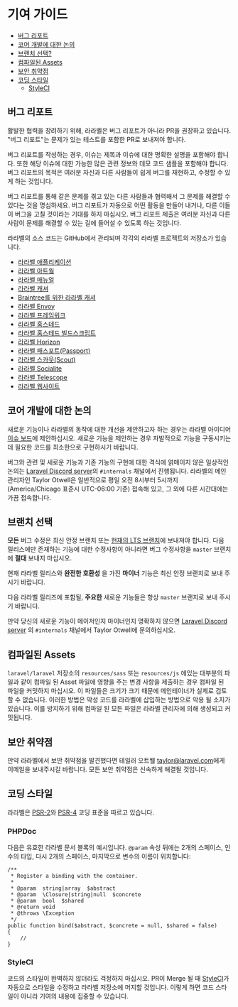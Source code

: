 # 기여 가이드

- [버그 리포트](#bug-reports)
- [코어 개발에 대한 논의](#core-development-discussion)
- [브랜치 선택?](#which-branch)
- [컴파일된 Assets](#compiled-assets)
- [보안 취약점](#security-vulnerabilities)
- [코딩 스타일](#coding-style)
    - [StyleCI](#styleci)

<a name="bug-reports"></a>
## 버그 리포트

활발한 협력을 장려하기 위해, 라라벨은 버그 리포트가 아니라 PR을 권장하고 있습니다. "버그 리포트"는 문제가 있는 테스트를 포함한 PR로 보내져야 합니다.

버그 리포트를 작성하는 경우, 이슈는 제목과 이슈에 대한 명확한 설명을 포함해야 합니다. 또한 해당 이슈에 대한 가능한 많은 관련 정보와 데모 코드 샘플을 포함해야 합니다. 버그 리포트의 목적은 여러분 자신과 다른 사람들이 쉽게 버그를 재현하고, 수정할 수 있게 하는 것입니다.

버그 리포트를 통해 같은 문제를 겪고 있는 다른 사람들과 협력해서 그 문제를 해결할 수 있다는 것을 명심하세요. 버그 리포트가 자동으로 어떤 활동을 만들어 내거나, 다른 이들이 버그을 고칠 것이라는 기대를 하지 마십시오. 버그 리포트 제출은 여러분 자신과 다른 사람이 문제를 해결할 수 있는 길에 들어설 수 있도록 하는 것입니다.

라라벨의 소스 코드는 GitHub에서 관리되며 각각의 라라벨 프로젝트의 저장소가 있습니다.


- [라라벨 애플리케이션](https://github.com/laravel/laravel)
- [라라벨 아트웤](https://github.com/laravel/art)
- [라라벨 매뉴얼](https://github.com/laravel/docs)
- [라라벨 캐셔](https://github.com/laravel/cashier)
- [Braintree를 위한 라라벨 캐셔](https://github.com/laravel/cashier-braintree)
- [라라벨 Envoy](https://github.com/laravel/envoy)
- [라라벨 프레임워크](https://github.com/laravel/framework)
- [라라벨 홈스테드](https://github.com/laravel/homestead)
- [라라벨 홈스테드 빌드스크립트](https://github.com/laravel/settler)
- [라라벨 Horizon](https://github.com/laravel/horizon)
- [라라벨 패스포트(Passport)](https://github.com/laravel/passport)
- [라라벨 스카웃(Scout)](https://github.com/laravel/scout)
- [라라벨 Socialite](https://github.com/laravel/socialite)
- [라라벨 Telescope](https://github.com/laravel/telescope)
- [라라벨 웹사이트](https://github.com/laravel/laravel.com)


<a name="core-development-discussion"></a>
## 코어 개발에 대한 논의

새로운 기능이나 라라벨의 동작에 대한 개선을 제안하고자 하는 경우는 라라벨 아이디어 [이슈 보드](https://github.com/ideas/internals/issues)에 제안하십시오. 새로운 기능을 제안하는 경우 자발적으로 기능을 구동시키는 데 필요한 코드를 최소한으로 구현하시기 바랍니다.

버그와 관련 및 새로운 기능과 기존 기능의 구현에 대한 격식에 얽매이지 않은 일상적인 논의는 [Laravel Discord server](https://discordapp.com/invite/mPZNm7A)의 `#internals` 채널에서 진행됩니다. 라라벨의 메인 관리자인 Taylor Otwell은 일반적으로 평일 오전 8시부터 5시까지 (America/Chicago 표준시 UTC-06:00 기준) 접속해 있고, 그 외에 다른 시간대에는 가끔 접속합니다.

<a name="which-branch"></a>
## 브랜치 선택

**모든** 버그 수정은 최신 안정 브랜치 또는  [현재의 LTS 브랜치](/docs/{{version}}/releases#support-policy)에 보내져야 합니다. 다음 릴리스에만 존재하는 기능에 대한 수정사항이 아니라면 버그 수정사항을 `master` 브랜치에 **절대** 보내지 마십시오.

현재 라라벨 릴리스와 **완전한 호환성** 을 가진 **마이너** 기능은 최신 안정 브랜치로 보내 주시기 바랍니다.

다음 라라벨 릴리즈에 포함될, **주요한** 새로운 기능들은 항상 `master` 브랜치로 보내 주시기 바랍니다.

만약 당신의 새로운 기능이 메이저인지 마이너인지 명확하지 않으면 [Laravel Discord server](https://discordapp.com/invite/mPZNm7A) 의 `#internals` 채널에서 Taylor Otwell에 문의하십시오.

<a name="compiled-assets"></a>
## 컴파일된 Assets

`laravel/laravel` 저장소의 `resources/sass` 또는 `resources/js` 에있는 대부분의 파일과 같이 컴파일 된 Asset 파일에 영향을 주는 변경 사항을 제출하는 경우 컴파일 된 파일을 커밋하지 마십시오. 이 파일들은 크기가 크기 때문에 메인테이너가 실제로 검토 할 수 없습니다. 이러한 방법은 악성 코드를 라라벨에 삽입하는 방법으로 악용 될 소지가 있습니다. 이를 방지하기 위해 컴파일 된 모든 파일은 라라벨 관리자에 의해 생성되고 커밋됩니다.

<a name="security-vulnerabilities"></a>
## 보안 취약점

만약 라라벨에서 보안 취약점을 발견했다면 테일러 오트웰 <a href="mailto:taylor@laravel.com">taylor@laravel.com</a>에게 이메일을 보내주시길 바랍니다. 모든 보안 취약점은 신속하게 해결될 것입니다.

<a name="coding-style"></a>
## 코딩 스타일

라라벨은 [PSR-2](https://github.com/php-fig/fig-standards/blob/master/accepted/PSR-2-coding-style-guide.md)와 [PSR-4](https://github.com/php-fig/fig-standards/blob/master/accepted/PSR-4-autoloader.md) 코딩 표준을 따르고 있습니다.

<a name="phpdoc"></a>
### PHPDoc

다음은 유효한 라라벨 문서 블록의 예시입니다. `@param` 속성 뒤에는 2개의 스페이스, 인수의 타입, 다시 2개의 스페이스, 마지막으로 변수의 이름이 위치합니다:

    /**
     * Register a binding with the container.
     *
     * @param  string|array  $abstract
     * @param  \Closure|string|null  $concrete
     * @param  bool  $shared
     * @return void
     * @throws \Exception
     */
    public function bind($abstract, $concrete = null, $shared = false)
    {
        //
    }

<a name="styleci"></a>
### StyleCI

코드의 스타일이 완벽하지 않더라도 걱정하지 마십시오. PR이 Merge 될 때 [StyleCI](https://styleci.io/)가 자동으로 스타일을 수정하고 라라벨 저장소에 머지할 것입니다. 이렇게 하면 코드 스타일이 아니라 기여의 내용에 집중할 수 있습니다.
